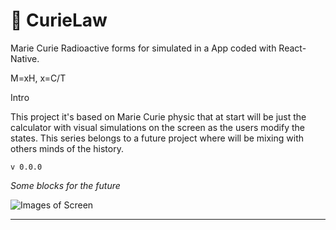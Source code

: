 # 🧪 CurieLaw
Marie Curie Radioactive forms for simulated in a App coded with React-Native.

M=xH, x=C/T


  Intro
  
This project it's based on Marie Curie physic that at start will be just the calculator with visual simulations on the screen as the users modify the states. This series belongs to a future project where will be mixing with others minds of the history.

`v 0.0.0`

*Some blocks for the future*

![Images of Screen](/assets/image/screen-v1.png)


------
